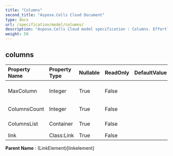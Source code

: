 ```yaml
---
title: "Columns"
second_title: "Aspose.Cells Cloud Document"
type: docs
url: /specification/model/columns/
description: "Aspose.Cells Cloud model specification : Columns. Effortlessly handle Excel and other spreadsheet documents with features like opening, generating, editing, splitting, merging, comparing, and converting."
weight: 50
---
```


## **columns**

 

| Property Name | Property Type | Nullable |  ReadOnly | DefaultValue | Description | 
| :- | :- | :- |:- |  :- | :- |
| MaxColumn | Integer | True |  False |  | The max column index. |  
| ColumnsCount | Integer | True |  False |  | Column count. |  
| ColumnsList | Container | True |  False |  | Columns list. |  
| link | Class:Link | True |  False |  |  |  

**Parent Name** : (LinkElement)[linkelement]

